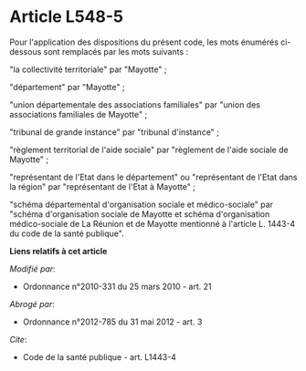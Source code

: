 # Article L548-5

Pour l'application des dispositions du présent code, les mots énumérés ci-dessous sont remplacés par les mots suivants :

"la collectivité territoriale" par "Mayotte" ;

"département" par "Mayotte" ;

"union départementale des associations familiales" par "union des associations familiales de Mayotte" ;

"tribunal de grande instance" par "tribunal d'instance" ;

"règlement territorial de l'aide sociale" par "règlement de l'aide sociale de Mayotte" ;

"représentant de l'Etat dans le département" ou "représentant de l'Etat dans la région" par "représentant de l'Etat à
Mayotte" ;

"schéma départemental d'organisation sociale et médico-sociale" par "schéma d'organisation sociale de Mayotte et schéma
d'organisation médico-sociale de La Réunion et de Mayotte mentionné à l'article L. 1443-4 du code de la santé publique".

**Liens relatifs à cet article**

_Modifié par_:

  - Ordonnance n°2010-331 du 25 mars 2010 - art. 21

_Abrogé par_:

  - Ordonnance n°2012-785 du 31 mai 2012 - art. 3

_Cite_:

  - Code de la santé publique - art. L1443-4

